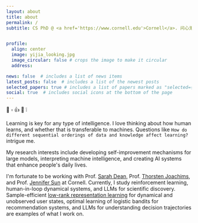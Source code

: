 ```yaml
---
layout: about
title: about
permalink: /
subtitle: CS PhD @ <a href='https://www.cornell.edu'>Cornell</a>. 问心无愧.


profile:
  align: center
  image: yijia_looking.jpg
  image_circular: false # crops the image to make it circular
  address: 

news: false  # includes a list of news items
latest_posts: false  # includes a list of the newest posts
selected_papers: true # includes a list of papers marked as "selected={true}"
social: true  # includes social icons at the bottom of the page
---
```


👋 ▫️ 👍 👀 ❕

Learning is key for any type of intelligence. I love thinking about how human learns, and whether that is transferable to machines. Questions like `How do different sequential orderings of data and knowledge affect learning?` intrigue me.

My research interests include developing self-improvement mechanisms for large models, interpreting machine intelligence, and creating AI systems that enhance people's daily lives.

I'm fortunate to be working with Prof. [Sarah Dean](https://sdean.website), Prof. [Thorsten Joachims](https://www.cs.cornell.edu/people/tj/), and Prof. [Jennifer Sun](https://jenjsun.com/) at Cornell. Currently, I study reinforcement learning, human-in-loop dynamical systems, and LLMs for scientific discovery. Sample-efficient [low-rank representation learning](https://github.com/DaiYijia02/lowrank-representation-deep-learning-recsys) for dynamical and unobserved user states, optimal learning of logistic bandits for recommendation systems, and LLMs for understanding decision trajectories are examples of what I work on.

